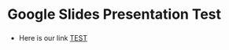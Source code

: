 # Google Slides Presentation Test

###
* Here is our link [TEST](https://docs.google.com/presentation/d/10qclff5y0vr8unpImveS9SbWKFnP6QikZGwAwYsrla0/edit#slide=id.p)
